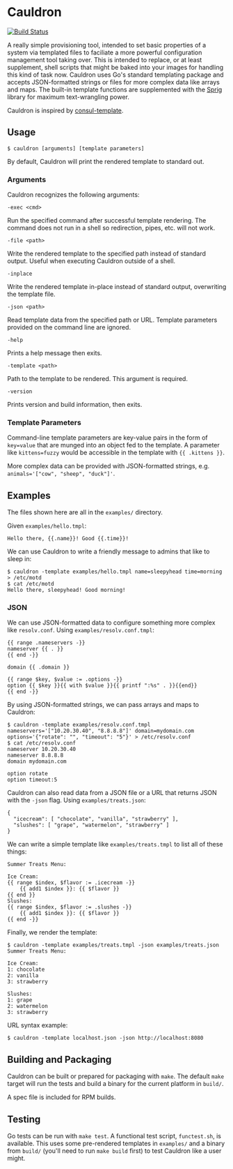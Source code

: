 # Cauldron

[![Build Status](https://travis-ci.org/johndistasio/cauldron.svg?branch=master)](https://travis-ci.org/johndistasio/cauldron)

A really simple provisioning tool, intended to set basic properties of a system via templated files to faciliate a more powerful configuration management tool taking over. This is intended to replace, or at least supplement, shell scripts that might be baked into your images for handling this kind of task now. Cauldron uses Go's standard templating package and accepts JSON-formatted strings or files for more complex data like arrays and maps. The built-in template functions are supplemented with the [Sprig](https://masterminds.github.io/sprig/) library for maximum text-wrangling power.

Cauldron is inspired by [consul-template](https://github.com/hashicorp/consul-template).

## Usage

```
$ cauldron [arguments] [template parameters]
```

By default, Cauldron will print the rendered template to standard out.

### Arguments

Cauldron recognizes the following arguments:

`-exec <cmd>`

Run the specified command after successful template rendering. The command does not run in a shell so redirection, pipes, etc. will not work.

`-file <path>`

Write the rendered template to the specified path instead of standard output. Useful when executing Cauldron outside of a shell.

`-inplace`

Write the rendered template in-place instead of standard output, overwriting the template file.

`-json <path>`

Read template data from the specified path or URL. Template parameters provided on the command line are ignored.

`-help`

Prints a help message then exits.

`-template <path>`

Path to the template to be rendered. This argument is required.

`-version`

 Prints version and build information, then exits.

### Template Parameters

Command-line template parameters are key-value pairs in the form of `key=value` that are munged into an object fed to the template. A parameter like `kittens=fuzzy` would be accessible in the template with `{{ .kittens }}`.

More complex data can be provided with JSON-formatted strings, e.g. `animals='["cow", "sheep", "duck"]'`.

## Examples

The files shown here are all in the `examples/` directory.

Given `examples/hello.tmpl`:

```
Hello there, {{.name}}! Good {{.time}}!
```

We can use Cauldron to write a friendly message to admins that like to sleep in:

```
$ cauldron -template examples/hello.tmpl name=sleepyhead time=morning > /etc/motd
$ cat /etc/motd
Hello there, sleepyhead! Good morning!
```

### JSON

We can use JSON-formatted data to configure something more complex like `resolv.conf`. Using `examples/resolv.conf.tmpl`:

```
{{ range .nameservers -}}
nameserver {{ . }}
{{ end -}}

domain {{ .domain }}

{{ range $key, $value := .options -}}
option {{ $key }}{{ with $value }}{{ printf ":%s" . }}{{end}}
{{ end -}}
```

By using JSON-formatted strings, we can pass arrays and maps to Cauldron:

```
$ cauldron -template examples/resolv.conf.tmpl nameservers='["10.20.30.40", "8.8.8.8"]' domain=mydomain.com options='{"rotate": "", "timeout": "5"}' > /etc/resolv.conf
$ cat /etc/resolv.conf
nameserver 10.20.30.40
nameserver 8.8.8.8
domain mydomain.com

option rotate
option timeout:5
```

Cauldron can also read data from a JSON file or a URL that returns JSON with the `-json` flag. Using `examples/treats.json`:

```
{
  "icecream": [ "chocolate", "vanilla", "strawberry" ],
  "slushes": [ "grape", "watermelon", "strawberry" ]
}
```

We can write a simple template like `examples/treats.tmpl` to list all of these things:

```
Summer Treats Menu:

Ice Cream:
{{ range $index, $flavor := .icecream -}}
    {{ add1 $index }}: {{ $flavor }}
{{ end }}
Slushes:
{{ range $index, $flavor := .slushes -}}
    {{ add1 $index }}: {{ $flavor }}
{{ end -}}
```

Finally, we render the template:

```
$ cauldron -template examples/treats.tmpl -json examples/treats.json
Summer Treats Menu:

Ice Cream:
1: chocolate
2: vanilla
3: strawberry

Slushes:
1: grape
2: watermelon
3: strawberry
```

URL syntax example:

```
$ cauldron -template localhost.json -json http://localhost:8080 
```

## Building and Packaging

Cauldron can be built or prepared for packaging with `make`. The default `make` target will run the tests and build a binary for the current platform in `build/`.

A spec file is included for RPM builds.

## Testing

Go tests can be run with `make test`. A functional test script, `functest.sh`, is available. This uses some pre-rendered templates in `examples/` and a binary from `build/` (you'll need to run `make build` first) to test Cauldron like a user might.
